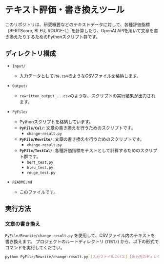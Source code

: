 # テキスト評価・書き換えツール

このリポジトリは、研究概要などのテキストデータに対して、各種評価指標（BERTScore, BLEU, ROUGE-L）を計算したり、OpenAI APIを用いて文章を書き換えたりするためのPythonスクリプト群です。

## ディレクトリ構成

-   `Input/`
    -   入力データとして`7件.csv`のようなCSVファイルを格納します。

-   `Output/`
    -   `rewritten_output_...csv`のような、スクリプトの実行結果が出力されます。

-   `PyFile/`
    -   Pythonスクリプトを格納しています。
    -   **`PyFile/Cal/`**: 文章の書き換えを行うためのスクリプトです。
        -   `change-result.py`       
    -   **`PyFile/Rewrite/`**: 文章の書き換えを行うためのスクリプトです。
        -   `change-result.py`
    -   **`PyFile/TestCal/`**: 各種評価指標をテストとして計算するためのスクリプト群です。
        -   `bert_test.py`
        -   `bleu_test.py`
        -   `rouge_test.py`
-   `README.md`
    -   このファイルです。

## 実行方法

### 文章の書き換え

`PyFile/Rewrite/change-result.py` を使用して、CSVファイル内のテキストを書き換えます。
プロジェクトのルートディレクトリ (`TEST/`) から、以下の形式でコマンドを実行してください。

```bash
python PyFile/Rewrite/change-result.py [入力ファイルのパス] [出力先のディレクトリパス]